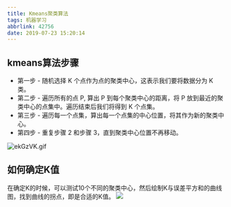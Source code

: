 ```yaml
---
title: Kmeans聚类算法
tags: 机器学习
abbrlink: 42756
date: 2019-07-23 15:20:14
---
```

## kmeans算法步骤
- 第一步 - 随机选择 K 个点作为点的聚类中心，这表示我们要将数据分为 K 类。
- 第二步 - 遍历所有的点 P, 算出 P 到每个聚类中心的距离，将 P 放到最近的聚类中心的点集中。遍历结束后我们将得到 K 个点集。
- 第三步 - 遍历每一个点集，算出每一个点集的中心位置，将其作为新的聚类中心。
- 第四步 - 重复步骤 2 和步骤 3，直到聚类中心位置不再移动。

![ekGzVK.gif](https://s2.ax1x.com/2019/07/23/ekGzVK.gif)

## 如何确定K值
在确定K的时候，可以测试10个不同的聚类中心，然后绘制K与误差平方和的曲线图，找到曲线的拐点，即是合适的K值。
![](https://i.loli.net/2019/07/23/5d36b6b39df1e49840.png)
